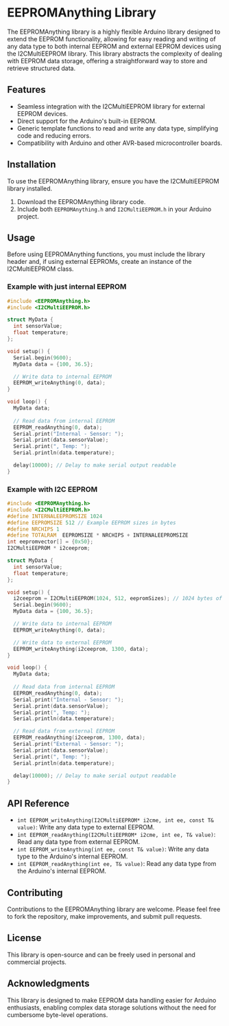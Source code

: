 # EEPROMAnything Library

The EEPROMAnything library is a highly flexible Arduino library designed to extend the EEPROM functionality, allowing for easy reading and writing of any data type to both internal EEPROM and external EEPROM devices using the I2CMultiEEPROM library. This library abstracts the complexity of dealing with EEPROM data storage, offering a straightforward way to store and retrieve structured data.

## Features

- Seamless integration with the I2CMultiEEPROM library for external EEPROM devices.
- Direct support for the Arduino's built-in EEPROM.
- Generic template functions to read and write any data type, simplifying code and reducing errors.
- Compatibility with Arduino and other AVR-based microcontroller boards.

## Installation

To use the EEPROMAnything library, ensure you have the I2CMultiEEPROM library installed.

1. Download the EEPROMAnything library code.
2. Include both `EEPROMAnything.h` and `I2CMultiEEPROM.h` in your Arduino project.

## Usage

Before using EEPROMAnything functions, you must include the library header and, if using external EEPROMs, create an instance of the I2CMultiEEPROM class.

### Example with just internal EEPROM

```cpp
#include <EEPROMAnything.h>
#include <I2CMultiEEPROM.h>

struct MyData {
  int sensorValue;
  float temperature;
};

void setup() {
  Serial.begin(9600);
  MyData data = {100, 36.5};

  // Write data to internal EEPROM
  EEPROM_writeAnything(0, data);
}

void loop() {
  MyData data;
  
  // Read data from internal EEPROM
  EEPROM_readAnything(0, data);
  Serial.print("Internal - Sensor: ");
  Serial.print(data.sensorValue);
  Serial.print(", Temp: ");
  Serial.println(data.temperature);

  delay(10000); // Delay to make serial output readable
}
```

### Example with I2C EEPROM

```cpp
#include <EEPROMAnything.h>
#include <I2CMultiEEPROM.h>
#define INTERNALEEPROMSIZE 1024
#define EEPROMSIZE 512 // Example EEPROM sizes in bytes
#define NRCHIPS 1
#define TOTALRAM  EEPROMSIZE * NRCHIPS + INTERNALEEPROMSIZE
int eepromvector[] = {0x50};
I2CMultiEEPROM * i2ceeprom;

struct MyData {
  int sensorValue;
  float temperature;
};

void setup() {
  i2ceeprom = I2CMultiEEPROM(1024, 512, eepromSizes); // 1024 bytes of internal EEPROM, 512 bytes external
  Serial.begin(9600);
  MyData data = {100, 36.5};

  // Write data to internal EEPROM
  EEPROM_writeAnything(0, data);

  // Write data to external EEPROM
  EEPROM_writeAnything(i2ceeprom, 1300, data);
}

void loop() {
  MyData data;
  
  // Read data from internal EEPROM
  EEPROM_readAnything(0, data);
  Serial.print("Internal - Sensor: ");
  Serial.print(data.sensorValue);
  Serial.print(", Temp: ");
  Serial.println(data.temperature);

  // Read data from external EEPROM
  EEPROM_readAnything(i2ceeprom, 1300, data);
  Serial.print("External - Sensor: ");
  Serial.print(data.sensorValue);
  Serial.print(", Temp: ");
  Serial.println(data.temperature);

  delay(10000); // Delay to make serial output readable
}
```

## API Reference

- `int EEPROM_writeAnything(I2CMultiEEPROM* i2cme, int ee, const T& value)`: Write any data type to external EEPROM.
- `int EEPROM_readAnything(I2CMultiEEPROM* i2cme, int ee, T& value)`: Read any data type from external EEPROM.
- `int EEPROM_writeAnything(int ee, const T& value)`: Write any data type to the Arduino's internal EEPROM.
- `int EEPROM_readAnything(int ee, T& value)`: Read any data type from the Arduino's internal EEPROM.

## Contributing

Contributions to the EEPROMAnything library are welcome. Please feel free to fork the repository, make improvements, and submit pull requests.

## License

This library is open-source and can be freely used in personal and commercial projects.

## Acknowledgments

This library is designed to make EEPROM data handling easier for Arduino enthusiasts, enabling complex data storage solutions without the need for cumbersome byte-level operations.
